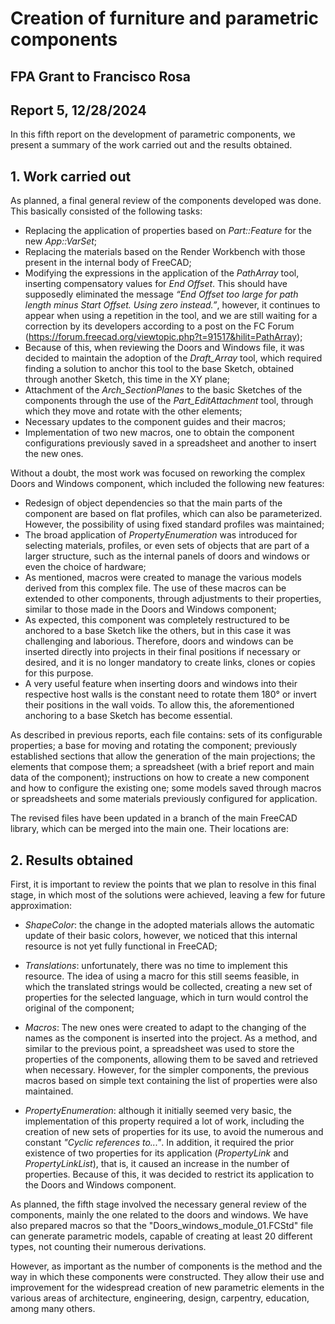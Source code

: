 # Creation of furniture and parametric components
## FPA Grant to Francisco Rosa
## Report 5, 12/28/2024

In this fifth report on the development of parametric components, we present a summary of the work carried out and the results obtained.

## 1. Work carried out

As planned, a final general review of the components developed was done. This basically consisted of the following tasks:

* Replacing the application of properties based on *Part::Feature* for the new *App::VarSet*;
* Replacing the materials based on the Render Workbench with those present in the internal body of FreeCAD;
* Modifying the expressions in the application of the *PathArray* tool, inserting compensatory values ​​for *End Offset*. This should have supposedly eliminated the message *“End Offset too large for path length minus Start Offset. Using zero instead.”*, however, it continues to appear when using a repetition in the tool, and we are still waiting for a correction by its developers according to a post on the FC Forum (https://forum.freecad.org/viewtopic.php?t=91517&hilit=PathArray);
* Because of this, when reviewing the Doors and Windows file, it was decided to maintain the adoption of the *Draft_Array* tool, which required finding a solution to anchor this tool to the base Sketch, obtained through another Sketch, this time in the XY plane;
* Attachment of the *Arch_SectionPlanes* to the basic Sketches of the components through the use of the *Part_EditAttachment* tool, through which they move and rotate with the other elements;
* Necessary updates to the component guides and their macros;
* Implementation of two new macros, one to obtain the component configurations previously saved in a spreadsheet and another to insert the new ones.

Without a doubt, the most work was focused on reworking the complex Doors and Windows component, which included the following new features:

* Redesign of object dependencies so that the main parts of the component are based on flat profiles, which can also be parameterized. However, the possibility of using fixed standard profiles was maintained;
* The broad application of *PropertyEnumeration* was introduced for selecting materials, profiles, or even sets of objects that are part of a larger structure, such as the internal panels of doors and windows or even the choice of hardware;
* As mentioned, macros were created to manage the various models derived from this complex file. The use of these macros can be extended to other components, through adjustments to their properties, similar to those made in the Doors and Windows component;
* As expected, this component was completely restructured to be anchored to a base Sketch like the others, but in this case it was challenging and laborious. Therefore, doors and windows can be inserted directly into projects in their final positions if necessary or desired, and it is no longer mandatory to create links, clones or copies for this purpose.
* A very useful feature when inserting doors and windows into their respective host walls is the constant need to rotate them 180° or invert their positions in the wall voids. To allow this, the aforementioned anchoring to a base Sketch has become essential.

As described in previous reports, each file contains: sets of its configurable properties; a base for moving and rotating the component; previously established sections that allow the generation of the main projections; the elements that compose them; a spreadsheet (with a brief report and main data of the component); instructions on how to create a new component and how to configure the existing one; some models saved through macros or spreadsheets and some materials previously configured for application.

The revised files have been updated in a branch of the main FreeCAD library, which can be merged into the main one. Their locations are:



## 2. Results obtained

First, it is important to review the points that we plan to resolve in this final stage, in which most of the solutions were achieved, leaving a few for future approximation:

* *ShapeColor*: the change in the adopted materials allows the automatic update of their basic colors, however, we noticed that this internal resource is not yet fully functional in  FreeCAD;

* *Translations*: unfortunately, there was no time to implement this resource. The idea of using a macro for this still seems feasible, in which the translated strings would be collected, creating a new set of properties for the selected language, which in turn would control the original of the component;

* *Macros*: The new ones were created to adapt to the changing of the names as the component is inserted into the project. As a method, and similar to the previous point, a spreadsheet was used to store the properties of the components, allowing them to be saved and retrieved when necessary. However, for the simpler components, the previous macros based on simple text containing the list of properties were also maintained.

* *PropertyEnumeration*: although it initially seemed very basic, the implementation of this property required a lot of work, including the creation of new sets of properties for its use, to avoid the numerous and constant *"Cyclic references to..."*. In addition, it required the prior existence of two properties for its application (*PropertyLink* and *PropertyLinkList*), that is, it caused an increase in the number of properties. Because of this, it was decided to restrict its application to the Doors and Windows component.

As planned, the fifth stage involved the necessary general review of the components, mainly the one related to the doors and windows. We have also prepared macros so that the "Doors_windows_module_01.FCStd" file can generate parametric models, capable of creating at least 20 different types, not counting their numerous derivations.

However, as important as the number of components is the method and the way in which these components were constructed. They allow their use and improvement for the widespread creation of new parametric elements in the various areas of architecture, engineering, design, carpentry, education, among many others.
